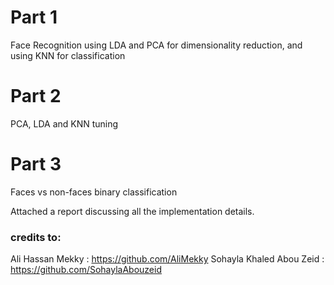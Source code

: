 # Part 1
Face Recognition using LDA and PCA for dimensionality reduction, and using KNN for classification 

# Part 2
PCA, LDA and KNN tuning

# Part 3
Faces vs non-faces binary classification


Attached a report discussing all the implementation details.

### credits to:
Ali Hassan Mekky : https://github.com/AliMekky
Sohayla Khaled Abou Zeid : https://github.com/SohaylaAbouzeid




